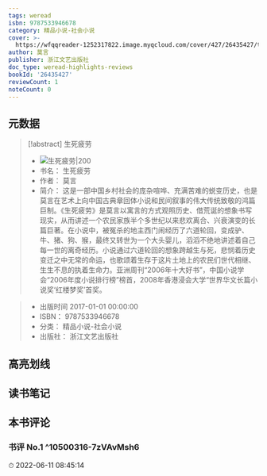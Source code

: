 ```yaml
---
tags: weread
isbn: 9787533946678
category: 精品小说-社会小说
cover: >-
  https://wfqqreader-1252317822.image.myqcloud.com/cover/427/26435427/t7_26435427.jpg
author: 莫言
publisher: 浙江文艺出版社
doc_type: weread-highlights-reviews
bookId: '26435427'
reviewCount: 1
noteCount: 0
---
```

## 元数据
> [!abstract] 生死疲劳
> - ![ 生死疲劳|200](https://wfqqreader-1252317822.image.myqcloud.com/cover/427/26435427/t7_26435427.jpg)
> - 书名： 生死疲劳
> - 作者： 莫言
> - 简介：     这是一部中国乡村社会的庞杂喧哗、充满苦难的蜕变历史，也是莫言在艺术上向中国古典章回体小说和民间叙事的伟大传统致敬的鸿篇巨制。《生死疲劳》是莫言以寓言的方式观照历史、借荒诞的想象书写现实，从而讲述一个农民家族半个多世纪以来悲欢离合、兴衰演变的长篇巨著。在小说中，被冤杀的地主西门闹经历了六道轮回，变成驴、牛、猪、狗、猴，最终又转世为一个大头婴儿，滔滔不绝地讲述着自己每一世的离奇经历。小说通过六道轮回的想象跨越生与死，悲悯着历史变迁之中无常的命运，也歌颂着生存于这片土地上的农民们世代相继、生生不息的执着生命力。亚洲周刊“2006年十大好书”，中国小说学会“2006年度小说排行榜”榜首，2008年香港浸会大学“世界华文长篇小说奖‘红楼梦奖’首奖。

> - 出版时间 2017-01-01 00:00:00
> - ISBN： 9787533946678
> - 分类： 精品小说-社会小说
> - 出版社： 浙江文艺出版社

## 高亮划线

## 读书笔记

## 本书评论

### 书评 No.1  ^10500316-7zVAvMsh6
⏱ 2022-06-11 08:45:14
